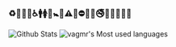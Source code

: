### ♻🏧🚮🚰♿🚹🚺🚻🚼🚾⚠🚸⛔🚫🚳🚭🚯🚱🚷🔞💈
![Github Stats](https://github-readme-stats.vercel.app/api?username=vagmr&show_icons=true&theme=gruvbox&count_private=true)
![vagmr's Most used languages](https://github-readme-stats.vercel.app/api/top-langs?username=vagmr&show_icons=true&count_private=true&theme=gotham)
